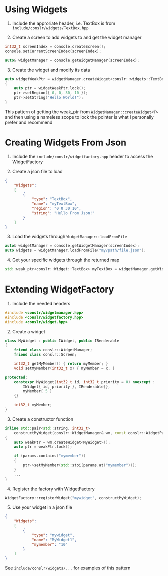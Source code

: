 # Using Widgets

1. Include the approriate header, i.e. TextBox is from `include/conslr/widgets/TextBox.hpp`

2. Create a screen to add widgets to and get the widget manager
```c++
int32_t screenIndex = console.createScreen();
console.setCurrentScreenIndex(screenIndex);

auto& widgetManager = console.getWidgetManager(screenIndex);
```
3. Create the widget and modify its data
```c++
auto widgetWeakPtr = widgetManager.createWidget<conslr::widgets::TextBox>(10);
{
    auto ptr = widgetWeakPtr.lock();
    ptr->setRegion({ 0, 0, 30, 10 });
    ptr->setString("Hello World!");
}
```
This pattern of getting the weak\_ptr from `WidgetManager::createWidget<T>` and then using a nameless scope to lock the pointer is what I personally prefer and recommend

# Creating Widgets From Json

1. Include the `include/conslr/widgetfactory.hpp` header to access the WidgetFactory

2. Create a json file to load
```json
{
    "Widgets":
    [
        {
            "type": "TextBox",
            "name": "myTextBox",
            "region": "0 0 30 10",
            "string": "Hello From Json!"
        }
    ]
}
```

3. Load the widgets through `WidgetManager::loadFromFile`
```c++
auto& widgetManager = console.getWidgetManager(screenIndex);
auto widgets = widgetManager.loadFromFile("my/path/file.json");
```

4. Get your specific widgets through the returned map
```c++
std::weak_ptr<conslr::Widget::TextBox> myTextBox = widgetManager.getWidget<conslr::Widget::TextBox>(widgets.at("myTextBox"));
```

# Extending WidgetFactory

1. Include the needed headers
```c++
#include <conslr/widgetmanager.hpp>
#include <conslr/widgetfactory.hpp>
#include <conslr/widget.hpp>
```

2. Create a widget
```c++
class MyWidget : public IWidget, public IRenderable
{
    friend class conslr::WidgetManager;
    friend class conslr::Screen;

    int32_t getMyMember() { return myMember; }
    void setMyMember(int32_t x) { myMember = x; }

protected:
    constexpr MyWidget(int32_t id, int32_t priority = 0) noexcept :
        IWidget{ id, priority }, IRenderable{}, 
        myMember{ 5 }
    {}

    int32_t myMember;
}
```

3. Create a constructor function

```c++
inline std::pair<std::string, int32_t>
    constructMyWidget(conslr::WidgetManager& wm, const conslr::WidgetParameterMap& params)
{
    auto weakPtr = wm.createWidget<MyWidget>();
    auto ptr = weakPtr.lock();

    if (params.contains("mymember"))
    {
        ptr->setMyMember(std::stoi(params.at("mymember")));
    }
    ...
}
```
4. Register the factory with WidgetFactory
```c++
WidgetFactory::registerWidget("mywidget", constructMyWidget);
```

5. Use your widget in a json file
```json
{
    "Widgets":
    [
        {
            "type": "mywidget",
            "name": "MyWidget1",
            "mymember": "10"
        }
    ]
}
```

See `include/conslr/widgets/...` for examples of this pattern
